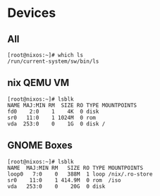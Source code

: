 # Devices

## All

    [root@nixos:~]# which ls
    /run/current-system/sw/bin/ls

## nix QEMU VM

    [root@nixos:~]# lsblk
    NAME MAJ:MIN RM  SIZE RO TYPE MOUNTPOINTS
    fd0    2:0    1    4K  0 disk
    sr0   11:0    1 1024M  0 rom
    vda  253:0    0    1G  0 disk /

## GNOME Boxes

    [root@nixos:~]# lsblk
    NAME  MAJ:MIN RM   SIZE RO TYPE MOUNTPOINTS
    loop0   7:0    0   388M  1 loop /nix/.ro-store
    sr0    11:0    1 414.9M  0 rom  /iso
    vda   253:0    0    20G  0 disk
